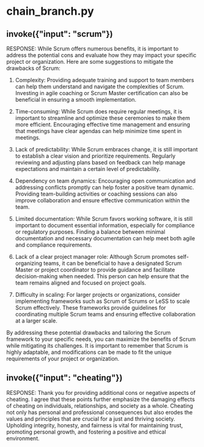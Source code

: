 # chain_branch.py

## invoke({"input": "scrum"})

RESPONSE:  While Scrum offers numerous benefits, it is important to address the potential cons and evaluate how they may impact your specific project or organization. Here are some suggestions to mitigate the drawbacks of Scrum:

1. Complexity: Providing adequate training and support to team members can help them understand and navigate the complexities of Scrum. Investing in agile coaching or Scrum Master certification can also be beneficial in ensuring a smooth implementation.

2. Time-consuming: While Scrum does require regular meetings, it is important to streamline and optimize these ceremonies to make them more efficient. Encouraging effective time management and ensuring that meetings have clear agendas can help minimize time spent in meetings.

3. Lack of predictability: While Scrum embraces change, it is still important to establish a clear vision and prioritize requirements. Regularly reviewing and adjusting plans based on feedback can help manage expectations and maintain a certain level of predictability.

4. Dependency on team dynamics: Encouraging open communication and addressing conflicts promptly can help foster a positive team dynamic. Providing team-building activities or coaching sessions can also improve collaboration and ensure effective communication within the team.

5. Limited documentation: While Scrum favors working software, it is still important to document essential information, especially for compliance or regulatory purposes. Finding a balance between minimal documentation and necessary documentation can help meet both agile and compliance requirements.

6. Lack of a clear project manager role: Although Scrum promotes self-organizing teams, it can be beneficial to have a designated Scrum Master or project coordinator to provide guidance and facilitate decision-making when needed. This person can help ensure that the team remains aligned and focused on project goals.

7. Difficulty in scaling: For larger projects or organizations, consider implementing frameworks such as Scrum of Scrums or LeSS to scale Scrum effectively. These frameworks provide guidelines for coordinating multiple Scrum teams and ensuring effective collaboration at a larger scale.

By addressing these potential drawbacks and tailoring the Scrum framework to your specific needs, you can maximize the benefits of Scrum while mitigating its challenges. It is important to remember that Scrum is highly adaptable, and modifications can be made to fit the unique requirements of your project or organization.

## invoke({"input": "cheating"})

RESPONSE:  Thank you for providing additional cons or negative aspects of cheating. I agree that these points further emphasize the damaging effects of cheating on individuals, relationships, and society as a whole. Cheating not only has personal and professional consequences but also erodes the values and principles that are crucial for a just and thriving society. Upholding integrity, honesty, and fairness is vital for maintaining trust, promoting personal growth, and fostering a positive and ethical environment.
